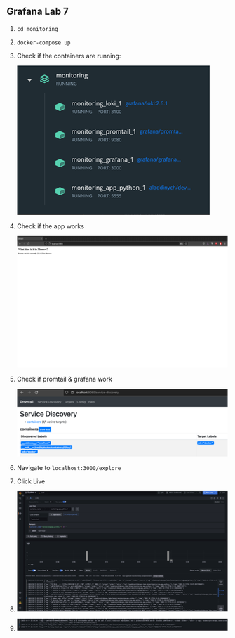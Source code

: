 ## Grafana Lab 7

1) `cd monitoring`
2) `docker-compose up`
3) Check if the containers are running:

   ![img_1.png](img/img_1.png)
4) Check if the app works

   ![img_2.png](img/img_2.png)
5) Check if promtail & grafana work

   ![img_3.png](img/img_3.png)
6) Navigate to `localhost:3000/explore`
7) Click Live
8) ![img_4.png](img/img_4.png)
9) ![img_6.png](img/img_6.png)